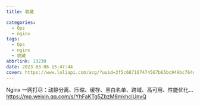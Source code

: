 ```yaml
---
title: 收藏

categories:
  - Ops
  - nginx
tags:
  - Ops
  - nginx
  - 收藏
abbrlink: 13230
date: 2023-03-06 15:47:44
cover: https://www.loliapi.com/acg/?uuid=3f5c687167474567b65bc949bc764d48
---
```


Nginx 一网打尽：动静分离、压缩、缓存、黑白名单、跨域、高可用、性能优化...
https://mp.weixin.qq.com/s/YhFaKTg5ZbzM8mkhclUnvQ